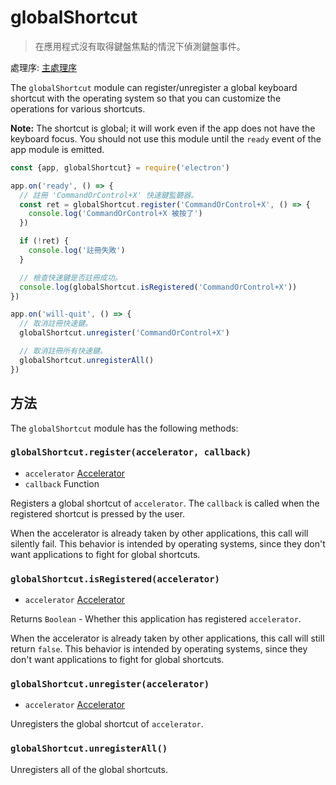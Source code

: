 # globalShortcut

> 在應用程式沒有取得鍵盤焦點的情況下偵測鍵盤事件。

處理序: [主處理序](../glossary.md#main-process)

The `globalShortcut` module can register/unregister a global keyboard shortcut with the operating system so that you can customize the operations for various shortcuts.

**Note:** The shortcut is global; it will work even if the app does not have the keyboard focus. You should not use this module until the `ready` event of the app module is emitted.

```javascript
const {app, globalShortcut} = require('electron')

app.on('ready', () => {
  // 註冊 'CommandOrControl+X' 快速鍵監聽器。
  const ret = globalShortcut.register('CommandOrControl+X', () => {
    console.log('CommandOrControl+X 被按了')
  })

  if (!ret) {
    console.log('註冊失敗')
  }

  // 檢查快速鍵是否註冊成功。
  console.log(globalShortcut.isRegistered('CommandOrControl+X'))
})

app.on('will-quit', () => {
  // 取消註冊快速鍵。
  globalShortcut.unregister('CommandOrControl+X')

  // 取消註冊所有快速鍵。
  globalShortcut.unregisterAll()
})
```

## 方法

The `globalShortcut` module has the following methods:

### `globalShortcut.register(accelerator, callback)`

* `accelerator` [Accelerator](accelerator.md)
* `callback` Function

Registers a global shortcut of `accelerator`. The `callback` is called when the registered shortcut is pressed by the user.

When the accelerator is already taken by other applications, this call will silently fail. This behavior is intended by operating systems, since they don't want applications to fight for global shortcuts.

### `globalShortcut.isRegistered(accelerator)`

* `accelerator` [Accelerator](accelerator.md)

Returns `Boolean` - Whether this application has registered `accelerator`.

When the accelerator is already taken by other applications, this call will still return `false`. This behavior is intended by operating systems, since they don't want applications to fight for global shortcuts.

### `globalShortcut.unregister(accelerator)`

* `accelerator` [Accelerator](accelerator.md)

Unregisters the global shortcut of `accelerator`.

### `globalShortcut.unregisterAll()`

Unregisters all of the global shortcuts.